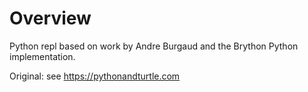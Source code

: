 # Overview

Python repl based on work by Andre Burgaud and the Brython Python implementation.

Original: see  https://pythonandturtle.com


